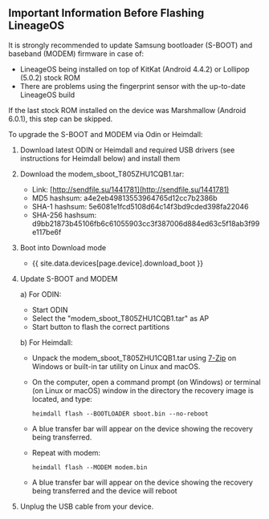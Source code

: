## Important Information Before Flashing LineageOS

It is strongly recommended to update Samsung bootloader (S-BOOT) and baseband (MODEM) firmware in case of:

   * LineageOS being installed on top of KitKat (Android 4.4.2) or Lollipop (5.0.2) stock ROM
   * There are problems using the fingerprint sensor with the up-to-date LineageOS build

If the last stock ROM installed on the device was Marshmallow (Android 6.0.1), this step can be skipped.

To upgrade the S-BOOT and MODEM via Odin or Heimdall:

1. Download latest ODIN or Heimdall and required USB drivers
   (see instructions for Heimdall below) and install them

2. Download the modem_sboot_T805ZHU1CQB1.tar:

   * Link:            [http://sendfile.su/1441781](http://sendfile.su/1441781)
   * MD5 hashsum:     a4e2eb49813553964765d12cc7b2386b
   * SHA-1 hashsum:   5e6081e1fcd5108d64c14f3bd9cded398fa22046
   * SHA-256 hashsum: d9bb21873b45106fb6c61055903cc3f387006d884ed63c5f18ab3f99e117be6f

3. Boot into Download mode

   * {{ site.data.devices[page.device].download_boot }}

4. Update S-BOOT and MODEM

   a) For ODIN:

     * Start ODIN
     * Select the "modem_sboot_T805ZHU1CQB1.tar" as AP
     * Start button to flash the correct partitions

   b) For Heimdall:

     * Unpack the modem_sboot_T805ZHU1CQB1.tar using [7-Zip](https://www.7-zip.org) on Windows or built-in tar utility on Linux and macOS.
     * On the computer, open a command prompt (on Windows) or terminal (on Linux or macOS) window in the directory the recovery image is located, and type: 
       ```
       heimdall flash --BOOTLOADER sboot.bin --no-reboot
       ```
     * A blue transfer bar will appear on the device showing the recovery being transferred.

     * Repeat with modem:
       ```
       heimdall flash --MODEM modem.bin
       ```
     * A blue transfer bar will appear on the device showing the recovery being transferred and the device will reboot

6. Unplug the USB cable from your device.
